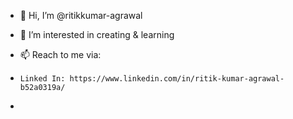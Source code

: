 - 👋 Hi, I’m @ritikkumar-agrawal
- 👀 I’m interested in creating & learning

- 📫 Reach to me via:

-     Linked In: https://www.linkedin.com/in/ritik-kumar-agrawal-b52a0319a/
- 

<!---
ritikkumar-agrawal/ritikkumar-agrawal is a ✨ special ✨ repository because its `README.md` (this file) appears on your GitHub profile.
You can click the Preview link to take a look at your changes.
--->
